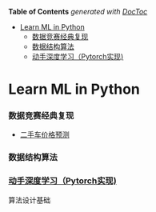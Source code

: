 <!-- START doctoc generated TOC please keep comment here to allow auto update -->
<!-- DON'T EDIT THIS SECTION, INSTEAD RE-RUN doctoc TO UPDATE -->
**Table of Contents**  *generated with [DocToc](https://github.com/thlorenz/doctoc)*

- [Learn ML in Python](#learn-ml-in-python)
    - [数据竞赛经典复现](#%E6%95%B0%E6%8D%AE%E7%AB%9E%E8%B5%9B%E7%BB%8F%E5%85%B8%E5%A4%8D%E7%8E%B0)
    - [数据结构算法](#%E6%95%B0%E6%8D%AE%E7%BB%93%E6%9E%84%E7%AE%97%E6%B3%95)
    - [动手深度学习（Pytorch实现)](#%E5%8A%A8%E6%89%8B%E6%B7%B1%E5%BA%A6%E5%AD%A6%E4%B9%A0pytorch%E5%AE%9E%E7%8E%B0)

<!-- END doctoc generated TOC please keep comment here to allow auto update -->

# Learn ML in Python

### 数据竞赛经典复现

- [二手车价格预测]([https://github.com/samprasgit/Learn-ML-in_Python/tree/master/%E6%95%B0%E6%8D%AE%E7%AB%9E%E8%B5%9B%E5%AD%A6%E4%B9%A0/%E4%BA%8C%E6%89%8B%E8%BD%A6%E4%BB%B7%E6%A0%BC%E9%A2%84%E6%B5%8B](https://github.com/samprasgit/Learn-ML-in_Python/tree/master/数据竞赛学习/二手车价格预测))

### 数据结构算法

### [动手深度学习（Pytorch实现)](https://github.com/samprasgit/Learn_ML_in_Python/tree/master/Learn-Dive-into-DL-PyTorch)

算法设计基础